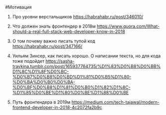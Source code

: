 #Мотивация

1. Про уровни верстальщиков
https://habrahabr.ru/post/346010/

2. Что должен знать фронтендер в 2018м
https://www.quora.com/What-should-a-real-full-stack-web-developer-know-in-2018

3. О том почему важно писать тупой код
https://habrahabr.ru/post/347166/

4. Уильям Зинсер, как писать хорошо. О написании текста, но для кода тоже подойдет 
https://sasha-travkina.tumblr.com/post/165937764735/%D1%83%D0%B8%D0%BB%D1%8C%D1%8F%D0%BC-%D0%B7%D0%B8%D0%BD%D1%81%D0%B5%D1%80-%D0%BA%D0%B0%D0%BA-%D0%BF%D0%B8%D1%81%D0%B0%D1%82%D1%8C-%D1%85%D0%BE%D1%80%D0%BE%D1%88%D0%BE

5. Путь фронтендера в 2019м 
https://medium.com/tech-tajawal/modern-frontend-developer-in-2018-4c2072fa2b9c